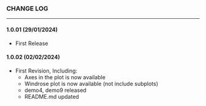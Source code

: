 ### CHANGE LOG
---

#### 1.0.01 (29/01/2024)
- First Release

#### 1.0.02 (02/02/2024)
- First Revision, Including:
    - Axes in the plot is now available
    - Windrose plot is now available (not include subplots)
    - demo4, demo9 released
    - README.md updated